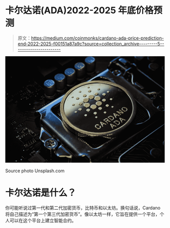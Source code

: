 # 卡尔达诺(ADA)2022-2025 年底价格预测

> 原文：<https://medium.com/coinmonks/cardano-ada-price-prediction-end-2022-2025-f00151a87a9c?source=collection_archive---------5----------------------->

![](img/4a978951921999d9d68c620543a3dc3c.png)

Source photo Unsplash.com

# 卡尔达诺是什么？

你可能听说过第一代和第二代加密货币，比特币和以太坊。换句话说，Cardano 将自己描述为“第一个第三代加密货币”。像以太坊一样，它旨在提供一个平台，个人可以在这个平台上建立智能合约。